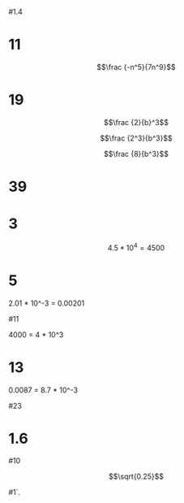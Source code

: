 #1.4

# 11

$$\frac {-n^5}{7n^9}$$

# 19

$$\frac {2}{b}^3$$

$$\frac {2^3}{b^3}$$

$$\frac {8}{b^3}$$

# 39

# 3

$$4.5 * 10^4 = 4500$$

# 5

2.01 * 10^-3 = 0.00201

#11

4000 = 4 * 10^3

# 13

0.0087 = 8.7 * 10^-3

#23

$$$$

# 1.6

#10

$$\sqrt{0.25}$$

#1`.
